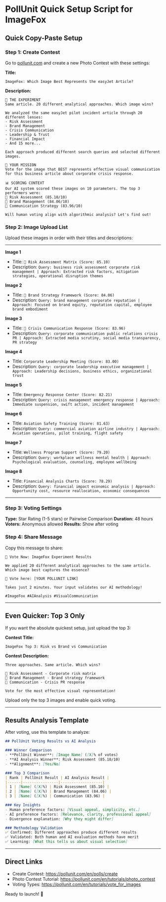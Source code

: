 # PollUnit Quick Setup Script for ImageFox

## Quick Copy-Paste Setup

### Step 1: Create Contest
Go to [pollunit.com](https://pollunit.com) and create a new Photo Contest with these settings:

**Title:**
```
ImageFox: Which Image Best Represents the easyJet Article?
```

**Description:**
```
🔬 THE EXPERIMENT
Same article. 20 different analytical approaches. Which image wins?

We analyzed the same easyJet pilot incident article through 20 different lenses:
- Risk Assessment
- Brand Management  
- Crisis Communication
- Leadership & Trust
- Financial Impact
- And 15 more...

Each approach produced different search queries and selected different images.

🎯 YOUR MISSION
Vote for the image that BEST represents effective visual communication for this business article about corporate crisis response.

📊 SCORING CONTEXT
Our AI system scored these images on 10 parameters. The top 3 performers were:
🥇 Risk Assessment (85.10/10)
🥈 Brand Management (84.06/10)  
🥉 Communication Strategy (83.96/10)

Will human voting align with algorithmic analysis? Let's find out!
```

### Step 2: Image Upload List

Upload these images in order with their titles and descriptions:

---

**Image 1**
- Title: `🥇 Risk Assessment Matrix (Score: 85.10)`
- Description: `Query: business risk assessment corporate risk management | Approach: Extracted risk factors, mitigation strategies, operational disruption themes`

**Image 2**
- Title: `🥈 Brand Strategy Framework (Score: 84.06)`
- Description: `Query: brand management corporate reputation | Approach: Focused on brand equity, reputation capital, employee brand embodiment`

**Image 3**
- Title: `🥉 Crisis Communication Response (Score: 83.96)`
- Description: `Query: corporate communication public relations crisis PR | Approach: Extracted media scrutiny, social media transparency, PR strategy`

**Image 4**
- Title: `Corporate Leadership Meeting (Score: 83.00)`
- Description: `Query: corporate leadership executive management | Approach: Leadership decisions, business ethics, organizational trust`

**Image 5**
- Title: `Emergency Response Center (Score: 82.21)`
- Description: `Query: crisis management emergency response | Approach: Immediate suspension, swift action, incident management`

**Image 6**
- Title: `Aviation Safety Training (Score: 81.63)`
- Description: `Query: commercial aviation airline industry | Approach: Aviation operations, pilot training, flight safety`

**Image 7**
- Title: `Wellness Program Support (Score: 79.20)`
- Description: `Query: workplace wellness mental health | Approach: Psychological evaluation, counseling, employee wellbeing`

**Image 8**
- Title: `Financial Analysis Charts (Score: 78.29)`
- Description: `Query: financial impact economic analysis | Approach: Opportunity cost, resource reallocation, economic consequences`

---

### Step 3: Voting Settings

**Type:** Star Rating (1-5 stars) or Pairwise Comparison
**Duration:** 48 hours
**Voters:** Anonymous allowed
**Results:** Show after voting

### Step 4: Share Message

Copy this message to share:

```
🚀 Vote Now: ImageFox Experiment Results

We applied 20 different analytical approaches to the same article. Which image best captures the essence?

🔗 Vote here: [YOUR POLLUNIT LINK]

Takes just 2 minutes. Your input validates our AI methodology!

#ImageFox #AIAnalysis #VisualCommunication
```

---

## Even Quicker: Top 3 Only

If you want the absolute quickest setup, just upload the top 3:

**Contest Title:**
```
ImageFox Top 3: Risk vs Brand vs Communication
```

**Contest Description:**
```
Three approaches. Same article. Which wins?

🥇 Risk Assessment - Corporate risk matrix
🥈 Brand Management - Brand strategy framework  
🥉 Communication - Crisis PR response

Vote for the most effective visual representation!
```

Upload only the top 3 images and enable quick voting.

---

## Results Analysis Template

After voting, use this template to analyze:

```markdown
## PollUnit Voting Results vs AI Analysis

### Winner Comparison
- **PollUnit Winner**: [Image Name] ([X]% of votes)
- **AI Analysis Winner**: Risk Assessment (85.10/10)
- **Alignment**: [Yes/No]

### Top 3 Comparison
| Rank | PollUnit Result | AI Analysis Result |
|------|----------------|-------------------|
| 1 | [Name] ([X]%) | Risk Assessment (85.10) |
| 2 | [Name] ([X]%) | Brand Management (84.06) |
| 3 | [Name] ([X]%) | Communication (83.96) |

### Key Insights
- Human preference factors: [Visual appeal, simplicity, etc.]
- AI preference factors: [Relevance, clarity, professional appeal]
- Divergence explanation: [Why they might differ]

### Methodology Validation
✅ Confirmed: Different approaches produce different results
✅ Validated: Both human and AI evaluation methods have merit
✅ Learning: [What this tells us about visual selection]
```

---

## Direct Links

- Create Contest: https://pollunit.com/en/polls/create
- Photo Contest Tutorial: https://pollunit.com/en/tutorials/photo_contest
- Voting Types: https://pollunit.com/en/tutorials/vote_for_images

Ready to launch! 🚀